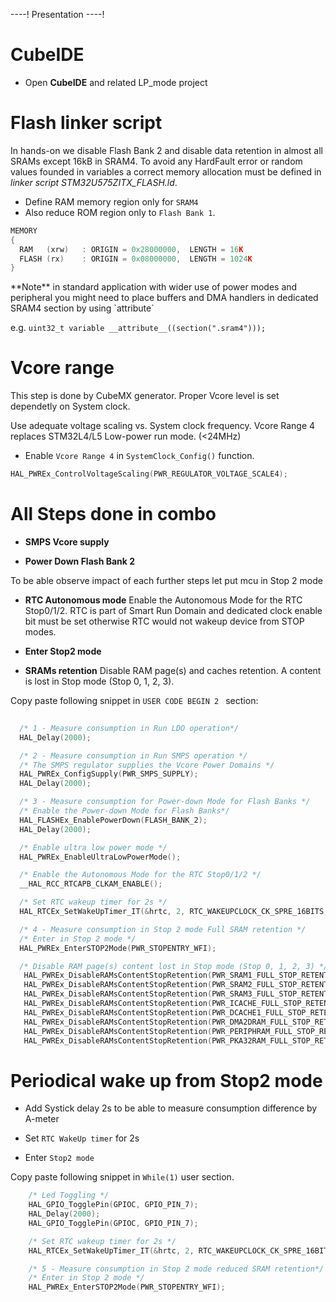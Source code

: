 ----!
Presentation
----!

# CubeIDE
- Open **CubeIDE** and related LP_mode project

# Flash linker script
In hands-on we disable Flash Bank 2 and disable data retention in almost all SRAMs except 16kB in SRAM4. To avoid any HardFault error or random values founded in variables a correct memory allocation must be defined in *linker script STM32U575ZITX_FLASH.ld*.

- Define RAM memory region only for `SRAM4`
- Also reduce ROM region only to `Flash Bank 1`.

```c
MEMORY
{
  RAM	(xrw)	: ORIGIN = 0x28000000,	LENGTH = 16K
  FLASH	(rx)	: ORIGIN = 0x08000000,	LENGTH = 1024K
}
```
<p> </p>
**Note** in standard application with wider use of power modes and peripheral you might need to place buffers and DMA handlers in dedicated SRAM4 section by using `attribute` 

e.g. `uint32_t variable __attribute__((section(".sram4")));`

# Vcore range
<awarning>
This step is done by CubeMX generator. Proper Vcore level is set dependetly on System clock.
</awarning>
<p> </p>
Use adequate voltage scaling vs. System clock frequency. Vcore Range 4 replaces STM32L4/L5 Low-power run mode. (<24MHz)

- Enable `Vcore Range 4` in `SystemClock_Config()` function.

```c
HAL_PWREx_ControlVoltageScaling(PWR_REGULATOR_VOLTAGE_SCALE4);
```

# All Steps done in combo
- **SMPS Vcore supply**

- **Power Down Flash Bank 2**

To be able observe impact of each further steps let put mcu in Stop 2 mode

- **RTC Autonomous mode**
    Enable the Autonomous Mode for the RTC Stop0/1/2. RTC is part of Smart Run Domain and dedicated clock enable bit must be set otherwise RTC would not wakeup device from STOP modes. 

- **Enter Stop2 mode**

- **SRAMs retention**
    Disable RAM page(s) and caches retention. A content is lost in Stop mode (Stop 0, 1, 2, 3). 

Copy paste following snippet in `USER CODE BEGIN 2 ` section:

```c
  
  /* 1 - Measure consumption in Run LDO operation*/
  HAL_Delay(2000);

  /* 2 - Measure consumption in Run SMPS operation */
  /* The SMPS regulator supplies the Vcore Power Domains */
  HAL_PWREx_ConfigSupply(PWR_SMPS_SUPPLY);
  HAL_Delay(2000);

  /* 3 - Measure consumption for Power-down Mode for Flash Banks */
  /* Enable the Power-down Mode for Flash Banks*/
  HAL_FLASHEx_EnablePowerDown(FLASH_BANK_2);
  HAL_Delay(2000);

  /* Enable ultra low power mode */
  HAL_PWREx_EnableUltraLowPowerMode();

  /* Enable the Autonomous Mode for the RTC Stop0/1/2 */
  __HAL_RCC_RTCAPB_CLKAM_ENABLE();

  /* Set RTC wakeup timer for 2s */
  HAL_RTCEx_SetWakeUpTimer_IT(&hrtc, 2, RTC_WAKEUPCLOCK_CK_SPRE_16BITS, 0);

  /* 4 - Measure consumption in Stop 2 mode Full SRAM retention */
  /* Enter in Stop 2 mode */
  HAL_PWREx_EnterSTOP2Mode(PWR_STOPENTRY_WFI);

  /* Disable RAM page(s) content lost in Stop mode (Stop 0, 1, 2, 3) */
   HAL_PWREx_DisableRAMsContentStopRetention(PWR_SRAM1_FULL_STOP_RETENTION);
   HAL_PWREx_DisableRAMsContentStopRetention(PWR_SRAM2_FULL_STOP_RETENTION);
   HAL_PWREx_DisableRAMsContentStopRetention(PWR_SRAM3_FULL_STOP_RETENTION);
   HAL_PWREx_DisableRAMsContentStopRetention(PWR_ICACHE_FULL_STOP_RETENTION);
   HAL_PWREx_DisableRAMsContentStopRetention(PWR_DCACHE1_FULL_STOP_RETENTION);
   HAL_PWREx_DisableRAMsContentStopRetention(PWR_DMA2DRAM_FULL_STOP_RETENTION);
   HAL_PWREx_DisableRAMsContentStopRetention(PWR_PERIPHRAM_FULL_STOP_RETENTION);
   HAL_PWREx_DisableRAMsContentStopRetention(PWR_PKA32RAM_FULL_STOP_RETENTION);
```
# Periodical wake up from Stop2 mode
- Add Systick delay 2s to be able to measure consumption difference by A-meter

- Set `RTC WakeUp timer` for 2s

- Enter `Stop2 mode`

Copy paste following snippet in `While(1)` user section. 

```c
    /* Led Toggling */
    HAL_GPIO_TogglePin(GPIOC, GPIO_PIN_7);
    HAL_Delay(2000);
    HAL_GPIO_TogglePin(GPIOC, GPIO_PIN_7);

    /* Set RTC wakeup timer for 2s */
    HAL_RTCEx_SetWakeUpTimer_IT(&hrtc, 2, RTC_WAKEUPCLOCK_CK_SPRE_16BITS, 0);

    /* 5 - Measure consumption in Stop 2 mode reduced SRAM retention*/
    /* Enter in Stop 2 mode */
    HAL_PWREx_EnterSTOP2Mode(PWR_STOPENTRY_WFI);
```


  